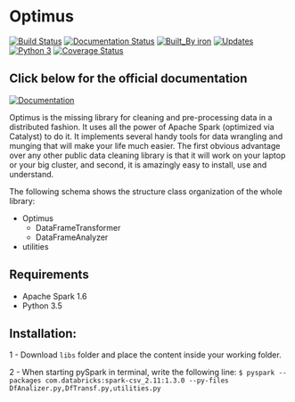 # Optimus

[![Build Status](https://travis-ci.org/ironmussa/Optimus.svg?branch=master)](https://travis-ci.org/ironmussa/Optimus) [![Documentation Status](https://readthedocs.org/projects/optimus-ironmussa/badge/?version=latest)](http://optimus-ironmussa.readthedocs.io/en/latest/?badge=latest)
 [![Built_By iron](https://img.shields.io/badge/Built_By-iron-FF69A4.svg)](http://ironmussa.com) [![Updates](https://pyup.io/repos/github/ironmussa/Optimus/shield.svg)](https://pyup.io/repos/github/ironmussa/Optimus/)
 [![Python 3](https://pyup.io/repos/github/ironmussa/Optimus/python-3-shield.svg)](https://pyup.io/repos/github/ironmussa/Optimus/) [![Coverage Status](https://coveralls.io/repos/github/ironmussa/Optimus/badge.svg?branch=master)](https://coveralls.io/github/ironmussa/Optimus?branch=master)


## Click below for the official documentation

[![Documentation](https://media.readthedocs.com/corporate/img/header-logo.png)](http://optimus-ironmussa.readthedocs.io/en/latest/)

Optimus is the missing library for cleaning and pre-processing data in a distributed fashion. It uses all the power of Apache Spark (optimized via Catalyst) to do it. It implements several handy tools for data wrangling and munging that will make your life much easier. The first obvious advantage over any other public data cleaning library is that it will work on your laptop or your big cluster, and second, it is amazingly easy to install, use and understand.

The following schema shows the structure class organization of the whole library:

<ul>
  <li> Optimus
      <ul>
          <li>DataFrameTransformer</li>
          <li>DataFrameAnalyzer</li>
      </ul>
  </li>

  <li>
      utilities
  </li>
</ul>

## Requirements
* Apache Spark 1.6
* Python 3.5

## Installation:
1 - Download `libs` folder and place the content inside your working folder.

2 - When starting pySpark in terminal, write the following line:
`$ pyspark --packages com.databricks:spark-csv_2.11:1.3.0 --py-files DfAnalizer.py,DfTransf.py,utilities.py`
